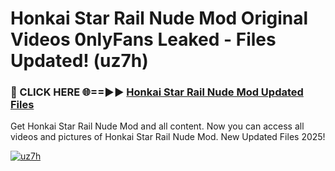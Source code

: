 # Honkai Star Rail Nude Mod Original Videos 0nlyFans Leaked - Files Updated! (uz7h)

<h3>🔴 CLICK HERE 🌐==►► <a href="https://tinyurl.com/5h6xmrr3" rel="nofollow">Honkai Star Rail Nude Mod Updated Files</a></h3>

Get Honkai Star Rail Nude Mod and all content. Now you can access all videos and pictures of Honkai Star Rail Nude Mod. New Updated Files 2025!

[![uz7h](https://i.imgur.com/KVD873Z.gif)](https://tinyurl.com/5h6xmrr3)
